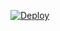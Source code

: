 
[![Deploy](https://www.herokucdn.com/deploy/button.png)](https://dashboard.heroku.com/new?template=https://github.com/lshxf/v2g/)

